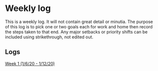 # Weekly log

This is a weekly log.  It will not contain great detail or minutia.  The purpose of this log is to pick one or two goals each for work and home then record the steps taken to that end.  Any major setbacks or priority shifts can be included using strikethrough, not edited out.

## Logs

[Week 1 (1/6/20 - 1/12/20)](https://ch3ck3rs.github.io/Goals/Weekly-Log/2020/01.html)

